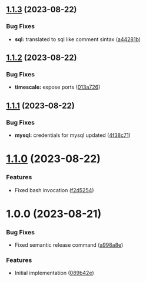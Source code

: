## [1.1.3](https://github.com/eakcize/ddev-timescaledb/compare/v1.1.2...v1.1.3) (2023-08-22)


### Bug Fixes

* **sql:** translated to sql like comment sintax ([a44281b](https://github.com/eakcize/ddev-timescaledb/commit/a44281b18861f1040881b66a7c29ee5b8c6c49b0))

## [1.1.2](https://github.com/eakcize/ddev-timescaledb/compare/v1.1.1...v1.1.2) (2023-08-22)


### Bug Fixes

* **timescale:** expose ports ([013a726](https://github.com/eakcize/ddev-timescaledb/commit/013a726151f23f35ececfe9ff6060ab486d490eb))

## [1.1.1](https://github.com/eakcize/ddev-timescaledb/compare/v1.1.0...v1.1.1) (2023-08-22)


### Bug Fixes

* **mysql:** credentials for mysql updated ([4f38c71](https://github.com/eakcize/ddev-timescaledb/commit/4f38c7188a8e56428a640d07bc23b0aa77ed2832))

# [1.1.0](https://github.com/eakcize/ddev-timescaledb/compare/v1.0.0...v1.1.0) (2023-08-22)


### Features

* Fixed bash invocation ([f2d5254](https://github.com/eakcize/ddev-timescaledb/commit/f2d5254937f1f0cb8904c846834e21af7303aeb2))

# 1.0.0 (2023-08-21)


### Bug Fixes

* Fixed semantic release command ([a998a8e](https://github.com/eakcize/ddev-timescaledb/commit/a998a8e951ba04f288faa9c6e4d54a6a21a6bffb))


### Features

* Initial implementation ([089b42e](https://github.com/eakcize/ddev-timescaledb/commit/089b42e4831c6899601cdc889a7ddd14600e00f2))
